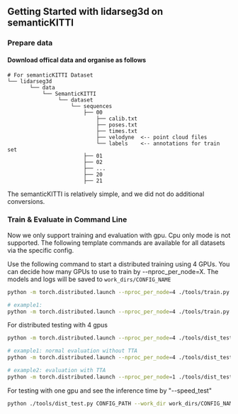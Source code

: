 ## Getting Started with lidarseg3d on semanticKITTI

### Prepare data

#### Download offical data and organise as follows
```
# For semanticKITTI Dataset         
└── lidarseg3d
       └── data    
           └── SemanticKITTI
                └── dataset       
                    └── sequences     
                        ├── 00        
                            ├── calib.txt 
                            ├── poses.txt
                            ├── times.txt
                            ├── velodyne  <-- point cloud files
                            └── labels    <-- annotations for train set
                        ├── 01   
                        ├── 02   
                        ├── ...
                        ├── 20 
                        ├── 21  
```

The semanticKITTI is relatively simple, and we did not do additional conversions.


### Train & Evaluate in Command Line

Now we only support training and evaluation with gpu. Cpu only mode is not supported. The following template commands are available for all datasets via the specific config.

Use the following command to start a distributed training using 4 GPUs. You can decide how many GPUs to use to train by --nproc_per_node=X. The models and logs will be saved to ```work_dirs/CONFIG_NAME``` 


```bash
python -m torch.distributed.launch --nproc_per_node=4 ./tools/train.py CONFIG_PATH

# example1: 
python -m torch.distributed.launch --nproc_per_node=4 ./tools/train.py configs/semantickitti/SDSeg3D/semkitti_transVFE_unetscn3d_batchloss_e10.py
```

For distributed testing with 4 gpus

```bash
python -m torch.distributed.launch --nproc_per_node=4 ./tools/dist_test.py CONFIG_PATH --work_dir work_dirs/CONFIG_NAME --checkpoint work_dirs/CONFIG_NAME/latest.pth 

# example1: normal evaluation without TTA
python -m torch.distributed.launch --nproc_per_node=4 ./tools/dist_test.py configs/semantickitti/SDSeg3D/semkitti_transVFE_unetscn3d_batchloss_e10.py --work_dir work_dirs/semkitti_transVFE_unetscn3d_batchloss_e10 --checkpoint work_dirs/semkitti_transVFE_unetscn3d_batchloss_e10/latest.pth 

# example2: evaluation with TTA
python -m torch.distributed.launch --nproc_per_node=1 ./tools/dist_test.py configs/semantickitti/SDSeg3D/semkitti_transVFE_unetscn3d_batchloss_e10_tta.py --work_dir work_dirs/semkitti_transVFE_unetscn3d_batchloss_e10_tta --checkpoint work_dirs/semkitti_transVFE_unetscn3d_batchloss_e10/latest.pth 

```

For testing with one gpu and see the inference time by "--speed_test"

```bash
python ./tools/dist_test.py CONFIG_PATH --work_dir work_dirs/CONFIG_NAME --checkpoint work_dirs/CONFIG_NAME/latest.pth --speed_test 
```

